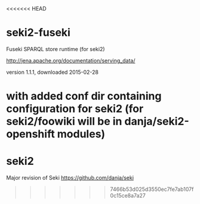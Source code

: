 <<<<<<< HEAD
# seki2-fuseki
Fuseki SPARQL store runtime (for seki2)

http://jena.apache.org/documentation/serving_data/

version 1.1.1, downloaded 2015-02-28

with added conf dir containing configuration for seki2
(for seki2/foowiki will be in danja/seki2-openshift modules)
=======
# seki2
Major revision of Seki https://github.com/danja/seki
>>>>>>> 7466b53d025d3550ec7fe7ab107f0c15ce8a7a27
